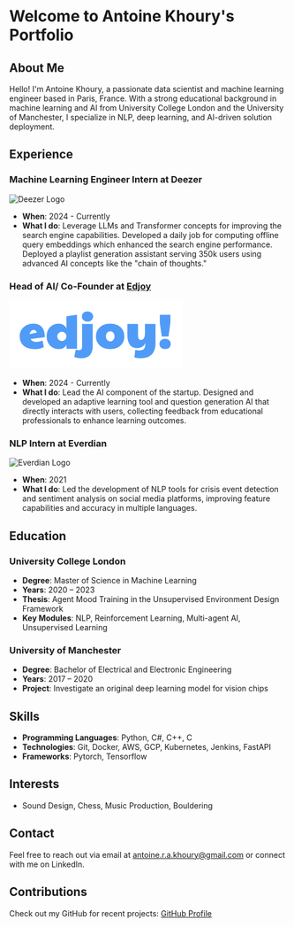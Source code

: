 # Welcome to Antoine Khoury's Portfolio

## About Me
Hello! I'm Antoine Khoury, a passionate data scientist and machine learning engineer based in Paris, France. With a strong educational background in machine learning and AI from University College London and the University of Manchester, I specialize in NLP, deep learning, and AI-driven solution deployment.

## Experience

### Machine Learning Engineer Intern at Deezer
![Deezer Logo](assests/logo_deezer.jpeg)
- **When**: 2024 - Currently
- **What I do**: Leverage LLMs and Transformer concepts for improving the search engine capabilities. Developed a daily job for computing offline query embeddings which enhanced the search engine performance. Deployed a playlist generation assistant serving 350k users using advanced AI concepts like the "chain of thoughts."

### Head of AI/ Co-Founder at [Edjoy](https://www.edjoy.io/)
![Edjoy Logo](assests/edjoy.jpeg)
- **When**: 2024 - Currently
- **What I do**: Lead the AI component of the startup. Designed and developed an adaptive learning tool and question generation AI that directly interacts with users, collecting feedback from educational professionals to enhance learning outcomes.

### NLP Intern at Everdian
![Everdian Logo](assests/logo_nuki.png)
- **When**: 2021
- **What I do**: Led the development of NLP tools for crisis event detection and sentiment analysis on social media platforms, improving feature capabilities and accuracy in multiple languages.

## Education

### University College London
- **Degree**: Master of Science in Machine Learning
- **Years**: 2020 – 2023
- **Thesis**: Agent Mood Training in the Unsupervised Environment Design Framework
- **Key Modules**: NLP, Reinforcement Learning, Multi-agent AI, Unsupervised Learning

### University of Manchester
- **Degree**: Bachelor of Electrical and Electronic Engineering
- **Years**: 2017 – 2020
- **Project**: Investigate an original deep learning model for vision chips

## Skills
- **Programming Languages**: Python, C#, C++, C
- **Technologies**: Git, Docker, AWS, GCP, Kubernetes, Jenkins, FastAPI
- **Frameworks**: Pytorch, Tensorflow

## Interests
- Sound Design, Chess, Music Production, Bouldering

## Contact
Feel free to reach out via email at [antoine.r.a.khoury@gmail.com](mailto:antoine.r.a.khoury@gmail.com) or connect with me on LinkedIn.

## Contributions
Check out my GitHub for recent projects: [GitHub Profile](https://github.com/AntoineKhoury)
